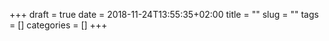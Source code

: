 +++ 
draft = true
date = 2018-11-24T13:55:35+02:00
title = ""
slug = "" 
tags = []
categories = []
+++
